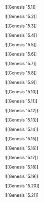 ![[Genesis 15.1]]

![[Genesis 15.2]]

![[Genesis 15.3]]

![[Genesis 15.4]]

![[Genesis 15.5]]

![[Genesis 15.6]]

![[Genesis 15.7]]

![[Genesis 15.8]]

![[Genesis 15.9]]

![[Genesis 15.10]]

![[Genesis 15.11]]

![[Genesis 15.12]]

![[Genesis 15.13]]

![[Genesis 15.14]]

![[Genesis 15.15]]

![[Genesis 15.16]]

![[Genesis 15.17]]

![[Genesis 15.18]]

![[Genesis 15.19]]

![[Genesis 15.20]]

![[Genesis 15.21]]
